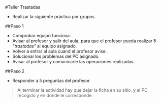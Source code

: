 
#Taller Trastadas

* Realizar la siguiente práctica por grupos.

##Paso 1
* Comprobar equipo funciona.
* Avisar al profesor y salir del aula, para que el profesor pueda realizar
5 *"trastadas"* al equipo asignado.
* Volver a entrar al aula cuand el profesor avise.
* Solucionar los problemas del PC asignado.
* Avisar al profesor y comunicarle las operaciones realizadas.

##Paso 2
* Responder a 5 preguntas del profesor.

> Al terminar la actividad hay que dejar la ficha en su sitio, y el PC recogido y en donde le corresponde.
